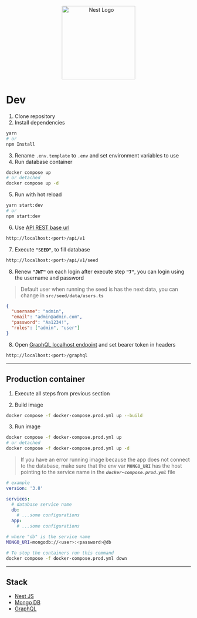 <p align="center">
  <a href="http://nestjs.com/" target="blank"><img src="https://nestjs.com/img/logo-small.svg" width="200" alt="Nest Logo" /></a>
</p>

# Dev

1. Clone repository
2. Install dependencies

```bash
yarn
# or
npm Install
```

3. Rename `.env.template` to `.env` and set environment variables to use
4. Run database container

```bash
docker compose up
# or detached
docker compose up -d
```

5. Run with hot reload

```bash
yarn start:dev
# or
npm start:dev
```

6. Use [API REST base url](http://localhost:3000/api/v1)

```bash
http://localhost:<port>/api/v1
```

7. Execute **`"SEED"`**, to fill database

```bash
http://localhost:<port>/api/v1/seed
```

8. Renew **`"JWT"`** on each login after execute step **`"7"`**, you can login using the username and password

> Default user when running the seed is has the next data, you can change in **`src/seed/data/users.ts`**

```json
{
  "username": "admin",
  "email": "admin@admin.com",
  "password": "Aa1234!",
  "roles": ["admin", "user"]
}
```

8. Open [GraphQL localhost endpoint](http://localhost:3000/graphql) and set bearer token in headers

```bash
http://localhost:<port>/graphql
```

---

## Production container

1. Execute all steps from previous section

2. Build image

```bash
docker compose -f docker-compose.prod.yml up --build
```

3. Run image

```bash
docker compose -f docker-compose.prod.yml up
# or detached
docker compose -f docker-compose.prod.yml up -d
```

> If you have an error running image because the app does not connect to the database, make sure that the env var **`MONGO_URI`** has the host pointing to the service name in the _**`docker-compose.prod.yml`**_ file

```yml
# example
version: '3.8'

services:
  # database service name
  db:
    # ...some configurations
  app:
    # ...some configurations
```

```bash
# where "db" is the service name
MONGO_URI=mongodb://<user>:<password>@db
```

```bash
# To stop the containers run this command
docker compose -f docker-compose.prod.yml down
```

---

## Stack

- [Nest JS](https://github.com/nestjs/nest)
- [Mongo DB](https://www.mongodb.com/)
- [GraphQL](https://graphql.org/)
